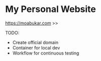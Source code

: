# My Personal Website

<https://moabukar.com> >> 

TODO:
- Create official domain
- Container for local dev
- Workflow for continuous testing
